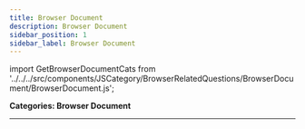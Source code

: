 ```yaml
---
title: Browser Document
description: Browser Document
sidebar_position: 1
sidebar_label: Browser Document
---
```


import GetBrowserDocumentCats from '../../../src/components/JSCategory/BrowserRelatedQuestions/BrowserDocument/BrowserDocument.js';

**Categories: Browser Document**

<GetBrowserDocumentCats />

---
